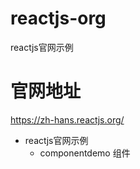 # reactjs-org
reactjs官网示例

# 官网地址
https://zh-hans.reactjs.org/

* reactjs官网示例
    * componentdemo 组件